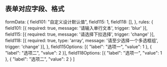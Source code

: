 ## 表单对应字段、格式
  formData: {
        field101: "自定义设计默认值",
        field115: 1,
        field118: [],
      },
      rules: {
        field101: [{
          required: true,
          message: '请输入单行文本',
          trigger: 'blur'
        }],
        field115: [{
          required: true,
          message: '请选择下拉选择',
          trigger: 'change'
        }],
        field118: [{
          required: true,
          type: 'array',
          message: '请至少选择一个多选框组',
          trigger: 'change'
        }],
      },
      field115Options: [{
        "label": "选项一",
        "value": 1
      }, {
        "label": "选项二",
        "value": 2
      }],
      field118Options: [{
        "label": "选项一",
        "value": 1
      }, {
        "label": "选项二",
        "value": 2
      }
      ]